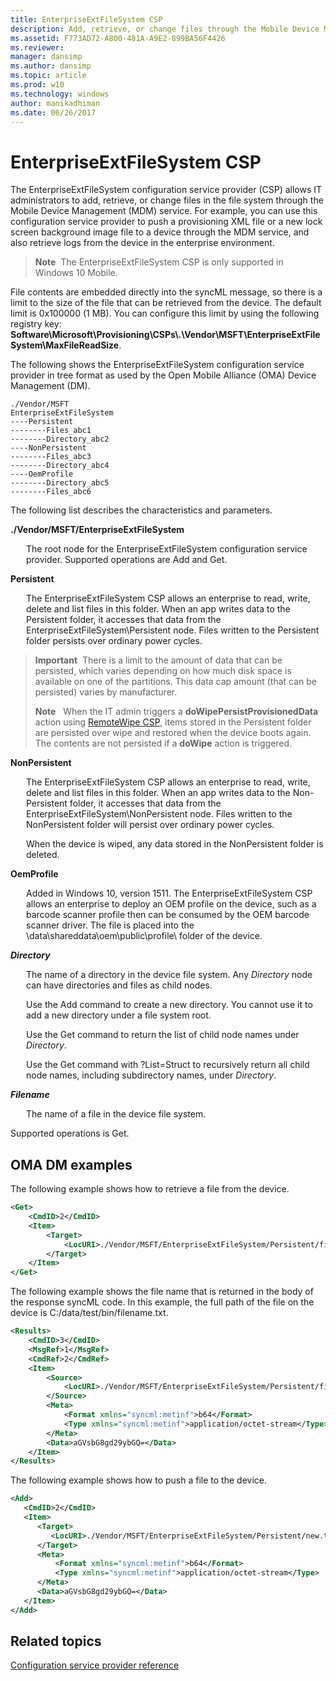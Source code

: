```yaml
---
title: EnterpriseExtFileSystem CSP
description: Add, retrieve, or change files through the Mobile Device Management (MDM) service using the EnterpriseExtFileSystem CSP. 
ms.assetid: F773AD72-A800-481A-A9E2-899BA56F4426
ms.reviewer: 
manager: dansimp
ms.author: dansimp
ms.topic: article
ms.prod: w10
ms.technology: windows
author: manikadhiman
ms.date: 06/26/2017
---
```


# EnterpriseExtFileSystem CSP


The EnterpriseExtFileSystem configuration service provider (CSP) allows IT administrators to add, retrieve, or change files in the file system through the Mobile Device Management (MDM) service. For example, you can use this configuration service provider to push a provisioning XML file or a new lock screen background image file to a device through the MDM service, and also retrieve logs from the device in the enterprise environment.

> **Note**  The EnterpriseExtFileSystem CSP is only supported in Windows 10 Mobile.

 

File contents are embedded directly into the syncML message, so there is a limit to the size of the file that can be retrieved from the device. The default limit is 0x100000 (1 MB). You can configure this limit by using the following registry key: **Software\\Microsoft\\Provisioning\\CSPs\\.\\Vendor\\MSFT\\EnterpriseExtFileSystem\\MaxFileReadSize**.

The following shows the EnterpriseExtFileSystem configuration service provider in tree format as used by the Open Mobile Alliance (OMA) Device Management (DM).
```
./Vendor/MSFT
EnterpriseExtFileSystem
----Persistent
--------Files_abc1
--------Directory_abc2
----NonPersistent
--------Files_abc3
--------Directory_abc4
----OemProfile
--------Directory_abc5
--------Files_abc6
```
The following list describes the characteristics and parameters.

<a href="" id="--vendor-msft-enterpriseextfilesystem"></a>**./Vendor/MSFT/EnterpriseExtFileSystem**  
<p style="margin-left: 25px">The root node for the EnterpriseExtFileSystem configuration service provider. Supported operations are Add and Get.</p>

<a href="" id="persistent"></a>**Persistent**  
<p style="margin-left: 25px">The EnterpriseExtFileSystem CSP allows an enterprise to read, write, delete and list files in this folder. When an app writes data to the Persistent folder, it accesses that data from the EnterpriseExtFileSystem\Persistent node. Files written to the Persistent folder persists over ordinary power cycles.</p>

> **Important**  There is a limit to the amount of data that can be persisted, which varies depending on how much disk space is available on one of the partitions. This data cap amount (that can be persisted) varies by manufacturer.
> 
> 
> 
> **Note**   When the IT admin triggers a **doWipePersistProvisionedData** action using [RemoteWipe CSP](remotewipe-csp.md), items stored in the Persistent folder are persisted over wipe and restored when the device boots again. The contents are not persisted if a **doWipe** action is triggered.

 

<a href="" id="nonpersistent"></a>**NonPersistent**  
<p style="margin-left: 25px">The EnterpriseExtFileSystem CSP allows an enterprise to read, write, delete and list files in this folder. When an app writes data to the Non-Persistent folder, it accesses that data from the EnterpriseExtFileSystem\NonPersistent node. Files written to the NonPersistent folder will persist over ordinary power cycles.</p>  

<p style="margin-left: 25px">When the device is wiped, any data stored in the NonPersistent folder is deleted.</p>

<a href="" id="oemprofile"></a>**OemProfile**  
<p style="margin-left: 25px">Added in Windows 10, version 1511. The EnterpriseExtFileSystem CSP allows an enterprise to deploy an OEM profile on the device, such as a barcode scanner profile then can be consumed by the OEM barcode scanner driver. The file is placed into the \data\shareddata\oem\public\profile\ folder of the device.</p>

<a href="" id="directory"></a>***Directory***  
<p style="margin-left: 25px">The name of a directory in the device file system. Any <em>Directory</em> node can have directories and files as child nodes.</p>

<p style="margin-left: 25px">Use the Add command to create a new directory. You cannot use it to add a new directory under a file system root.</p>

<p style="margin-left: 25px">Use the Get command to return the list of child node names under <em>Directory</em>.</p>

<p style="margin-left: 25px">Use the Get command with ?List=Struct to recursively return all child node names, including subdirectory names, under <em>Directory</em>.</p>

<a href="" id="filename"></a>***Filename***  
<p style="margin-left: 25px">The name of a file in the device file system.</p>

Supported operations is Get.

## OMA DM examples


The following example shows how to retrieve a file from the device.

```xml
<Get>
    <CmdID>2</CmdID>
    <Item>
        <Target>
            <LocURI>./Vendor/MSFT/EnterpriseExtFileSystem/Persistent/file.txt</LocURI>
        </Target>
    </Item>
</Get>
```

The following example shows the file name that is returned in the body of the response syncML code. In this example, the full path of the file on the device is C:/data/test/bin/filename.txt.

```xml
<Results>
    <CmdID>3</CmdID>
    <MsgRef>1</MsgRef>
    <CmdRef>2</CmdRef>
    <Item>
        <Source>
            <LocURI>./Vendor/MSFT/EnterpriseExtFileSystem/Persistent/filename.txt</LocURI>
        </Source>
        <Meta>
            <Format xmlns="syncml:metinf">b64</Format>
            <Type xmlns="syncml:metinf">application/octet-stream</Type>
        </Meta>
        <Data>aGVsbG8gd29ybGQ=</Data>
    </Item>
</Results>
```

The following example shows how to push a file to the device.

```xml
<Add>
   <CmdID>2</CmdID>
   <Item>
      <Target>
         <LocURI>./Vendor/MSFT/EnterpriseExtFileSystem/Persistent/new.txt</LocURI>
      </Target>
      <Meta>
          <Format xmlns="syncml:metinf">b64</Format>
          <Type xmlns="syncml:metinf">application/octet-stream</Type>
      </Meta>
      <Data>aGVsbG8gd29ybGQ=</Data>
   </Item>
</Add>
```

## Related topics

[Configuration service provider reference](configuration-service-provider-reference.md)

 






